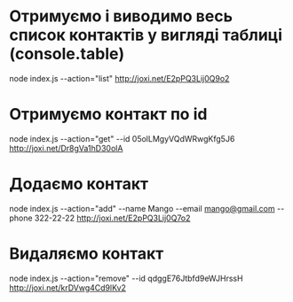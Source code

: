 # Отримуємо і виводимо весь список контактів у вигляді таблиці (console.table)

node index.js --action="list"
http://joxi.net/E2pPQ3Lij0Q9o2

# Отримуємо контакт по id

node index.js --action="get" --id 05olLMgyVQdWRwgKfg5J6
http://joxi.net/Dr8gVa1hD30olA

# Додаємо контакт

node index.js --action="add" --name Mango --email mango@gmail.com --phone 322-22-22
http://joxi.net/E2pPQ3Lij0Q7o2

# Видаляємо контакт

node index.js --action="remove" --id qdggE76Jtbfd9eWJHrssH
http://joxi.net/krDVwg4Cd9lKv2
